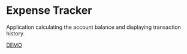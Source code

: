 # Expense Tracker

Application calculating the account balance and displaying transaction history.

[DEMO](https://skin93.github.io/vanillajs-expense-tracker/)
